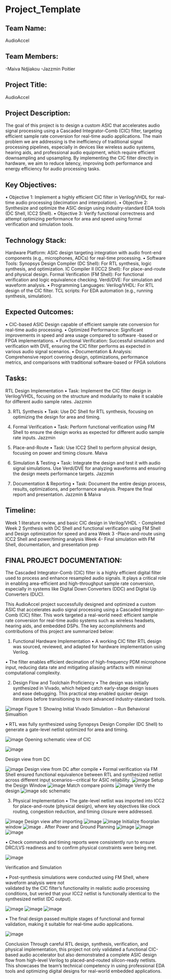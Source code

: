 # Project_Template

## Team Name: 
AudioAccel

## Team Members:
-Maiva Ndjiakou
-Jazzmin Poitier

## Project Title:
AudioAccel

## Project Description:
The goal of this project is to design a custom ASIC that accelerates audio signal processing 
using a Cascaded Integrator-Comb (CIC) filter, targeting efficient sample rate conversion for
real-time audio applications. The main problem we are addressing is the inefficiency of
traditional signal processing pipelines, especially in devices like wireless audio systems,
hearing aids, and professional audio equipment, which require efficient downsampling and
upsampling. By implementing the CIC filter directly in hardware, we aim to reduce latency, 
improving both performance and energy efficiency for audio processing tasks.

## Key Objectives:
•	Objective 1: Implement a highly efficient CIC filter in Verilog/VHDL for real-time audio 
processing (decimation and interpolation).
•	Objective 2: Synthesize and optimize the ASIC design using industry-standard EDA tools (DC 
Shell, ICC2 Shell).
•	Objective 3: Verify functional correctness and attempt optimizing performance for area and
speed using formal verification and simulation tools.

## Technology Stack:
Hardware Platform: ASIC design targeting integration with audio front-end components (e.g.,
microphones, ADCs) for real-time processing.
•	Software Tools:
Synopsys Design Compiler (DC Shell): For RTL synthesis, logic synthesis, and optimization.
IC Compiler II (ICC2 Shell): For place-and-route and physical design.
Formal Verification (FM Shell): For functional verification and logic equivalence checking.
Verdi/DVE: For simulation and waveform analysis.
•	Programming Languages:
Verilog/VHDL: For RTL design of the CIC filter.
TCL scripts: For EDA automation (e.g., running synthesis, simulation).


## Expected Outcomes:
•	CIC-based ASIC Design capable of efficient sample rate conversion for real-time audio 
processing.
•	Optimized Performance: Significant improvements in speed and area usage compared to software
-based or FPGA implementations.
•	Functional Verification: Successful simulation and verification with DVE, ensuring the CIC 
filter performs as expected in various audio signal scenarios.
•	Documentation & Analysis: Comprehensive report covering design, optimizations, performance 
metrics, and comparisons with traditional software-based or FPGA solutions


## Tasks:

RTL Design Implementation
•	Task: Implement the CIC filter design in Verilog/VHDL, focusing on the structure and 
modularity to make it scalable for different audio sample rates. Jazzmin

3. RTL Synthesis
•	Task: Use DC Shell for RTL synthesis, focusing on optimizing the design for  area and timing.

5. Formal Verification
•	Task: Perform functional verification using FM Shell to ensure the design works as expected 
for different audio sample rate inputs. Jazzmin

7. Place-and-Route
•	Task: Use ICC2 Shell to perform physical design, focusing on power and timing closure. Maiva

9. Simulation & Testing
•	Task: Integrate the design and test it with audio signal simulations. Use Verdi/DVE for analyzing waveforms and ensuring the design meets performance targets. Jazzmin

11. Documentation & Reporting
•	Task: Document the entire design process, results, optimizations, and performance analysis. Prepare the final report and presentation. Jazzmin & Maiva


## Timeline:
Week 1 literature review, and basic CIC design in Verilog/VHDL - Completed Week 2 Synthesis with DC Shell and functional verification using FM Shell and Design optimization for speed and area Week 3 -Place-and-route using ICC2 Shell and power/timing analysis Week 4- Final simulation with FM Shell, documentation, and presentation prep


## FINAL PROJECT DOCUMENTATION:


The Cascaded Integrator-Comb (CIC) filter is a highly efficient digital filter used to process
and enhance resampled audio signals. It plays a critical role in enabling area-efficient and 
high-throughput sample rate conversion, especially in systems like Digital Down Converters (DDC)
and Digital Up Converters (DUC). 

This AudioAccel project successfully designed and optimized a custom ASIC that accelerates audio
signal processing using a Cascaded Integrator-Comb (CIC) filter. This work targeted a real-world
need: efficient sample rate conversion for real-time audio systems such as wireless headsets,
hearing aids, and embedded DSPs. The key accomplishments and contributions of this project are
summarized below:

1. Functional Hardware Implementation
•	A working CIC filter RTL design was sourced, reviewed, and adapted for hardware implementation
 using Verilog.

•	The filter enables efficient decimation of high-frequency PDM microphone input, reducing data
 rate and mitigating aliasing artifacts with minimal computational complexity.

2. Design Flow and Toolchain Proficiency
•	The design was initially synthesized in Vivado, which helped catch early-stage design issues
and ease debugging. This practical step enabled quicker design iterations before transitioning
to more advanced industry-standard tools.

![image](https://github.com/user-attachments/assets/03d9a0d8-5df4-411c-ae84-00b34a43f8e7)
Figure 1: Showing Initial Vivado Simulation – Run Behavioral Simualtion


•	RTL was fully synthesized using Synopsys Design Compiler (DC Shell) to generate a gate-level
netlist optimized for area and timing.

![image](https://github.com/user-attachments/assets/7c286695-c03a-4759-b332-f53471168d48)
Opening schematic view of CIC

![image](https://github.com/user-attachments/assets/cf56eb25-127b-4388-acec-2af8024130fa)

Design view from DC

![image](https://github.com/user-attachments/assets/8a1f646d-df98-40ac-9d6d-86c1c4ca71e7)
Design view from DC after compile
•	Formal verification via FM Shell ensured functional equivalence between RTL and synthesized 
netlist across different input scenarios—critical for ASIC reliability.
![image](https://github.com/user-attachments/assets/21b4e3bf-7717-4258-820d-5deab9d51808)
Setup the Design Window
![image](https://github.com/user-attachments/assets/99276c1c-33b1-4571-957d-bc69ec2c9c21)
Match compare points
![image](https://github.com/user-attachments/assets/69764079-afc5-475a-b30d-862348634cc1)
Verify the design
![image](https://github.com/user-attachments/assets/c6aa26d9-ddeb-4c9a-bf4a-425f57984935)
sdc schematic 


3. Physical Implementation
•	The gate-level netlist was imported into ICC2 for place-and-route (physical design), where
key objectives like clock routing, congestion reduction, and timing closure were addressed.

![image](https://github.com/user-attachments/assets/4cbc354d-4d25-4757-b98b-ae6900d4149d)
 Design view after importing
![image](https://github.com/user-attachments/assets/30144680-2dd4-467b-83f8-b2285e109f6e)
![image](https://github.com/user-attachments/assets/39467acd-e163-49aa-8779-be77e72fa205)
 Initialize floorplan window
![image](https://github.com/user-attachments/assets/d5643ce1-49f7-49f4-a5a5-80356560f613)
. After Power and Ground Planning
![image](https://github.com/user-attachments/assets/996a13db-74f6-4249-b446-a5ed0026d4e3)
![image](https://github.com/user-attachments/assets/6cb6ec1e-9610-4f17-ba1a-af3fb264d8b6)
![image](https://github.com/user-attachments/assets/6a16693f-bcb2-4033-9d8b-b901cf39750c)


•	Check commands and timing reports were consistently run to ensure DRC/LVS readiness and to 
confirm physical constraints were being met.

![image](https://github.com/user-attachments/assets/0d184edc-732d-4341-8319-1b660a49c2ec)

Verification and Simulation

•	Post-synthesis simulations were conducted using FM Shell, where waveform analysis were not  
validated by  the CIC filter’s functionality in realistic audio processing conditions, but 
veried that your ICC2 netlist is functionally identical to the synthesized netlist (DC output).


![image](https://github.com/user-attachments/assets/d57f7bd9-4481-4d0f-b34d-6c255d371afd)
![image](https://github.com/user-attachments/assets/2313bf63-1ee8-4aa6-bd7d-cc07a8a01b73)
![image](https://github.com/user-attachments/assets/7083334f-d378-4618-9580-5b340de2b6b1)


•	The final design passed multiple stages of functional and formal validation, making it suitable for real-time audio applications.

![image](https://github.com/user-attachments/assets/6c5e4645-6dfc-4f2f-86aa-5b9cd930498e)

Conclusion
Through careful RTL design, synthesis, verification, and physical implementation, this project
not only validated a functional CIC-based audio accelerator but also demonstrated a complete 
ASIC design flow from high-level Verilog to placed-and-routed silicon-ready netlists. This 
showcases the team’s technical competency in using professional EDA tools and optimizing 
digital designs for real-world embedded applications.







